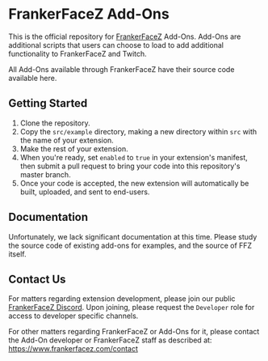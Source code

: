 # FrankerFaceZ Add-Ons

This is the official repository for [FrankerFaceZ](https://www.frankerfacez.com/)
Add-Ons. Add-Ons are additional scripts that users can choose to load to add
additional functionality to FrankerFaceZ and Twitch.

All Add-Ons available through FrankerFaceZ have their source code
available here.

## Getting Started

1. Clone the repository.
2. Copy the `src/example` directory, making a new directory within `src` with
   the name of your extension.
3. Make the rest of your extension.
4. When you're ready, set `enabled` to `true` in your extension's manifest, then
   submit a pull request to bring your code into this repository's master branch.
5. Once your code is accepted, the new extension will automatically be built,
   uploaded, and sent to end-users.

## Documentation

Unfortunately, we lack significant documentation at this time. Please study the
source code of existing add-ons for examples, and the source of FFZ itself.

## Contact Us

For matters regarding extension development, please join our public
[FrankerFaceZ Discord](http://discord.gg/UrAkGhT). Upon joining, please
request the `Developer` role for access to developer specific channels.

For other matters regarding FrankerFaceZ or Add-Ons for it, please contact
the Add-On developer or FrankerFaceZ staff as described at:
https://www.frankerfacez.com/contact